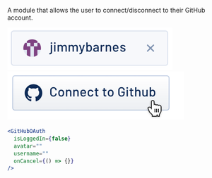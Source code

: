 A module that allows the user to connect/disconnect to their GitHub account.

<div class="examples">
  <div class="example">
    <a href="public/images/components/GitHubOAuth/1.png">
      <img src="public/images/components/GitHubOAuth/1.png" alt="GitHubOAuth 1" />
    </a>
  </div>
  <div class="example">
    <a href="public/images/components/GitHubOAuth/2.png">
      <img src="public/images/components/GitHubOAuth/2.png" alt="GitHubOAuth 2" />
    </a>
  </div>
</div>

```jsx
<GitHubOAuth
  isLoggedIn={false}
  avatar=""
  username=""
  onCancel={() => {}}
/>
```
